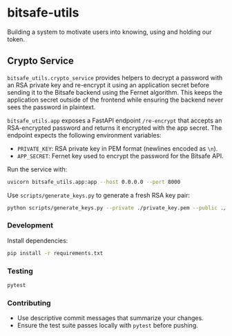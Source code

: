 # bitsafe-utils

Building a system to motivate users into knowing, using and holding our token.

## Crypto Service

`bitsafe_utils.crypto_service` provides helpers to decrypt a password with an
RSA private key and re-encrypt it using an application secret before sending it
to the Bitsafe backend using the Fernet algorithm. This keeps the application
secret outside of the frontend while ensuring the backend never sees the
password in plaintext.

`bitsafe_utils.app` exposes a FastAPI endpoint `/re-encrypt` that accepts an
RSA-encrypted password and returns it encrypted with the app secret. The
endpoint expects the following environment variables:

- `PRIVATE_KEY`: RSA private key in PEM format (newlines encoded as `\n`).
- `APP_SECRET`: Fernet key used to encrypt the password for the Bitsafe API.

Run the service with:

```bash
uvicorn bitsafe_utils.app:app --host 0.0.0.0 --port 8000
```

Use `scripts/generate_keys.py` to generate a fresh RSA key pair:

```bash
python scripts/generate_keys.py --private ./private_key.pem --public ./public_key.pem
```

### Development

Install dependencies:

```bash
pip install -r requirements.txt
```

### Testing

```bash
pytest
```

### Contributing

- Use descriptive commit messages that summarize your changes.
- Ensure the test suite passes locally with `pytest` before pushing.
